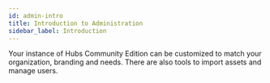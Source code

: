 ```yaml
---
id: admin-intro
title: Introduction to Administration
sidebar_label: Introduction
---
```


Your instance of Hubs Community Edition can be customized to match your organization, branding and needs.
There are also tools to import assets and manage users.

[//]: # (![Hubs Cloud]&#40;img/hubs-cloud-logo.jpeg&#41;)

[//]: # (**NOTICE: HUBS CLOUD HAS BEEN REPLACED BY COMMUNITY EDITION.**)

[//]: # (**Note: If you're looking for community Edition, which is the replacement for hubs cloud that you can bring anywhere as a dev, checkout [Hubs Community Edition]&#40;https://github.com/Hubs-Foundation/hubs-cloud/tree/master/community-edition&#41;**)
